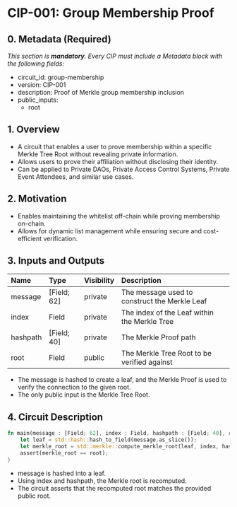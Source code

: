 # CIP-001: Group Membership Proof

## 0. Metadata (Required)

_This section is **mandatory**. Every CIP must include a Metadata block with the following fields:_

- circuit_id: group-membership
- version: CIP-001
- description: Proof of Merkle group membership inclusion
- public_inputs:
  - root

<!-- End of Metadata -->

## 1. Overview

- A circuit that enables a user to prove membership within a specific Merkle Tree Root without revealing private information.
- Allows users to prove their affiliation without disclosing their identity.
- Can be applied to Private DAOs, Private Access Control Systems, Private Event Attendees, and similar use cases.

## 2. Motivation

- Enables maintaining the whitelist off-chain while proving membership on-chain.
- Allows for dynamic list management while ensuring secure and cost-efficient verification.

## 3. Inputs and Outputs

| Name | Type | Visibility | Description |
|:---|:---|:---|:---|
| message | [Field; 62] | private | The message used to construct the Merkle Leaf |
| index | Field | private | The index of the Leaf within the Merkle Tree |
| hashpath | [Field; 40] | private | The Merkle Proof path |
| root | Field | public | The Merkle Tree Root to be verified against |

- The message is hashed to create a leaf, and the Merkle Proof is used to verify the connection to the given root.
- The only public input is the Merkle Tree Root.

## 4. Circuit Description

```rust
fn main(message : [Field; 62], index : Field, hashpath : [Field; 40], root : Field) {
    let leaf = std::hash::hash_to_field(message.as_slice());
    let merkle_root = std::merkle::compute_merkle_root(leaf, index, hashpath);
    assert(merkle_root == root);
}
```
 
- message is hashed into a leaf.
- Using index and hashpath, the Merkle root is recomputed.
- The circuit asserts that the recomputed root matches the provided public root.